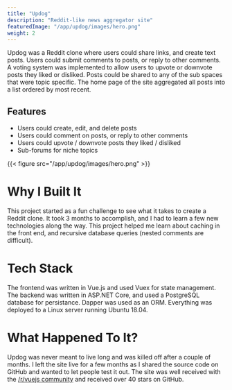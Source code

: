 ```yaml
---
title: "Updog"
description: "Reddit-like news aggregator site"
featuredImage: "/app/updog/images/hero.png"
weight: 2
---
```


Updog was a Reddit clone where users could share links, and create text posts. Users could submit comments to posts, or reply to other comments. A voting system was implemented to allow users to upvote or downvote posts they liked or disliked. Posts could be shared to any of the sub spaces that were topic specific. The home page of the site aggregated all posts into a list ordered by most recent.

## Features

- Users could create, edit, and delete posts
- Users could comment on posts, or reply to other comments
- Users could upvote / downvote posts they liked / disliked
- Sub-forums for niche topics

{{< figure src="/app/updog/images/hero.png" >}}

# Why I Built It

This project started as a fun challenge to see what it takes to create a Reddit clone. It took 3 months to accomplish, and I had to learn a few new technologies along the way. This project helped me learn about caching in the front end, and recursive database queries (nested comments are difficult).

# Tech Stack

The frontend was written in Vue.js and used Vuex for state management. The backend was written in ASP.NET Core, and used a PostgreSQL database for persistance. Dapper was used as an ORM. Everything was deployed to a Linux server running Ubuntu 18.04.

# What Happened To It?

Updog was never meant to live long and was killed off after a couple of months. I left the site live for a few months as I shared the source code on GitHub and wanted to let people test it out. The site was well received with the <a href="https://www.reddit.com/r/vuejs/comments/daur6s/reddit_clone_built_for_fun_using_typescript_vuex/" target="_blank">/r/vuejs community</a> and received over 40 stars on GitHub.
